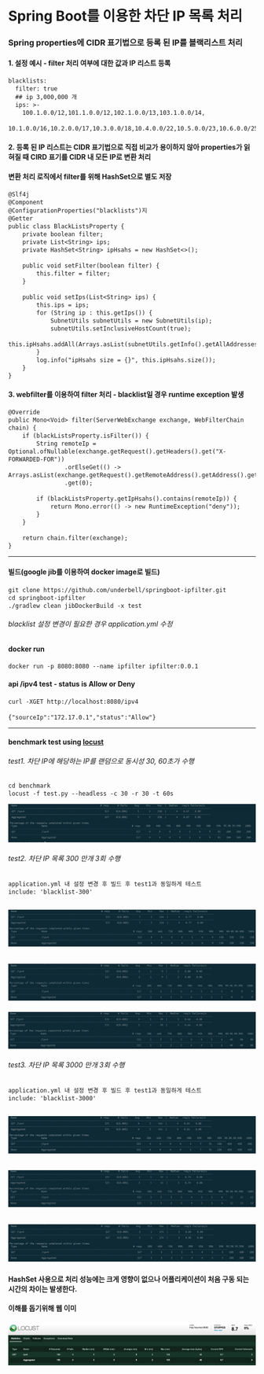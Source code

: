 # Spring Boot를 이용한 차단 IP 목록 처리
### Spring properties에 CIDR 표기법으로 등록 된 IP를 블랙리스트 처리
#### 1. 설정 예시 - filter 처리 여부에 대한 값과 IP 리스트 등록
```
blacklists:
  filter: true
  ## ip 3,000,000 개
  ips: >-
    100.1.0.0/12,101.1.0.0/12,102.1.0.0/13,103.1.0.0/14,
    10.1.0.0/16,10.2.0.0/17,10.3.0.0/18,10.4.0.0/22,10.5.0.0/23,10.6.0.0/25,10.7.0.0/26
```
#### 2. 등록 된 IP 리스트는 CIDR 표기법으로 직접 비교가 용이하지 않아 properties가 읽혀질 때 CIRD 표기를 CIDR 내 모든 IP로 변환 처리
#### 변환 처리 로직에서 filter를 위해 HashSet으로 별도 저장
```
@Slf4j
@Component
@ConfigurationProperties("blacklists")지
@Getter
public class BlackListsProperty {
    private boolean filter;
    private List<String> ips;
    private HashSet<String> ipHsahs = new HashSet<>();

    public void setFilter(boolean filter) {
        this.filter = filter;
    }

    public void setIps(List<String> ips) {
        this.ips = ips;
        for (String ip : this.getIps()) {
            SubnetUtils subnetUtils = new SubnetUtils(ip);
            subnetUtils.setInclusiveHostCount(true);
            this.ipHsahs.addAll(Arrays.asList(subnetUtils.getInfo().getAllAddresses()));
        }
        log.info("ipHsahs size = {}", this.ipHsahs.size());
    }
}
```
#### 3. webfilter를 이용하여 filter 처리 - blacklist일 경우 runtime exception 발생
```
@Override
public Mono<Void> filter(ServerWebExchange exchange, WebFilterChain chain) {
    if (blackListsProperty.isFilter()) {
        String remoteIp = Optional.ofNullable(exchange.getRequest().getHeaders().get("X-FORWARDED-FOR"))
                .orElseGet(() -> Arrays.asList(exchange.getRequest().getRemoteAddress().getAddress().getHostAddress()))
                .get(0);

        if (blackListsProperty.getIpHsahs().contains(remoteIp)) {
            return Mono.error(() -> new RuntimeException("deny"));
        }
    }

    return chain.filter(exchange);
}
```
---
#### 빌드(google jib를 이용하여 docker image로 빌드)
```
git clone https://github.com/underbell/springboot-ipfilter.git
cd springboot-ipfilter
./gradlew clean jibDockerBuild -x test 
```
###### blacklist 설정 변경이 필요한 경우 application.yml 수정

#### docker run
```
docker run -p 8080:8080 --name ipfilter ipfilter:0.0.1
```

#### api /ipv4 test - status is Allow or Deny
```
curl -XGET http://localhost:8080/ipv4

{"sourceIp":"172.17.0.1","status":"Allow"}
```
---
#### benchmark test using [locust](https://locust.io/)
###### test1. 차단 IP에 해당하는 IP를 랜덤으로 동시성 30, 60초가 수행
```
cd benchmark
locust -f test.py --headless -c 30 -r 30 -t 60s
```
![test1](benchmark/test1.png)
###### test2. 차단 IP 목록 300 만개 3회 수행
```
application.yml 내 설정 변경 후 빌드 후 test1과 동일하게 테스트
include: 'blacklist-300'
```
![test2-1](benchmark/test2-1.png)
---
![test2-2](benchmark/test2-2.png)
---
![test2-3](benchmark/test2-3.png)
###### test3. 차단 IP 목록 3000 만개 3회 수행
```
application.yml 내 설정 변경 후 빌드 후 test1과 동일하게 테스트
include: 'blacklist-3000'
```
![test3-1](benchmark/test3-1.png)
---
![test3-2](benchmark/test3-2.png)
---
![test3-3](benchmark/test3-3.png)
---

#### HashSet 사용으로 처리 성능에는 크게 영향이 없으나 어플리케이션이 처음 구동 되는 시간의 차이는 발생한다.
#### 이해를 돕기위해 웹 이미
![test-web](benchmark/test-web.png)

